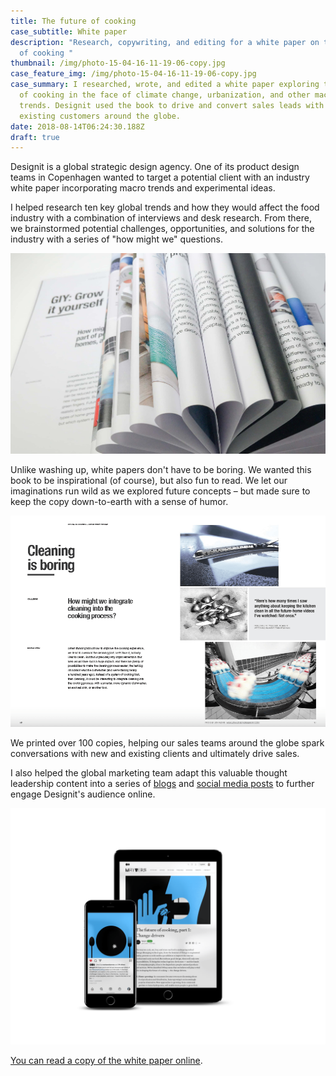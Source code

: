 ```yaml
---
title: The future of cooking
case_subtitle: White paper
description: "Research, copywriting, and editing for a white paper on the future
  of cooking "
thumbnail: /img/photo-15-04-16-11-19-06-copy.jpg
case_feature_img: /img/photo-15-04-16-11-19-06-copy.jpg
case_summary: I researched, wrote, and edited a white paper exploring the future
  of cooking in the face of climate change, urbanization, and other macro
  trends. Designit used the book to drive and convert sales leads with new and
  existing customers around the globe.
date: 2018-08-14T06:24:30.188Z
draft: true
---
```

Designit is a global strategic design agency. One of its product design teams in Copenhagen wanted to target a potential client with an industry white paper incorporating macro trends and experimental ideas.

I helped research ten key global trends and how they would affect the food industry with a combination of interviews and desk research. From there, we brainstormed potential challenges, opportunities, and solutions for the industry with a series of "how might we" questions.

![GIY: Grow it yourself](img/photo-15-04-16-11-33-45.jpg)

Unlike washing up, white papers don't have to be boring. We wanted this book to be inspirational (of course), but also fun to read. We let our imaginations run wild as we explored future concepts – but made sure to keep the copy down-to-earth with a sense of humor.

![Cleaning is boring](img/future-of-cooking-cleaning.png)

We printed over 100 copies, helping our sales teams around the globe spark conversations with new and existing clients and ultimately drive sales.

I also helped the global marketing team adapt this valuable thought leadership content into a series of [blogs](https://medium.designit.com/the-future-of-cooking-part-1-change-drivers-389a75bc4747) and [social media posts](https://www.instagram.com/p/Bul2Iwcg1U2/?utm_source=ig_web_copy_link) to further engage Designit's audience online.

![](img/future-of-cooking-on-instagram-and-medium.png)

[You can read a copy of the white paper online](https://issuu.com/designit/docs/future_of_cooking).
